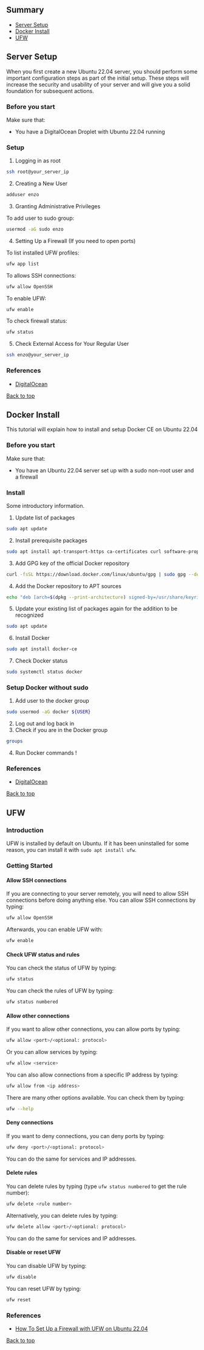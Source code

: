 ## Summary

* [Server Setup](#server-setup)
* [Docker Install](#docker-install)
* [UFW](#ufw)

## Server Setup

When you first create a new Ubuntu 22.04 server, you should perform some important configuration steps as part of the initial setup. These steps will increase the security and usability of your server and will give you a solid foundation for subsequent actions.

### Before you start

Make sure that:
- You have a DigitalOcean Droplet with Ubuntu 22.04 running

### Setup

1. Logging in as root

```bash
ssh root@your_server_ip
```

2. Creating a New User

```bash
adduser enzo
```

3. Granting Administrative Privileges

To add user to sudo group:

```bash
usermod -aG sudo enzo
```

4. Setting Up a Firewall (If you need to open ports)

To list installed UFW profiles:

```bash
ufw app list
```

To allows SSH connections:

```bash
ufw allow OpenSSH
```

To enable UFW:

```bash
ufw enable
```

To check firewall status:

```bash
ufw status
```

5. Check External Access for Your Regular User

```bash
ssh enzo@your_server_ip
```

### References

- [DigitalOcean](https://www.digitalocean.com/community/tutorials/initial-server-setup-with-ubuntu-22-04)

[Back to top](#summary)

## Docker Install

This tutorial will explain how to install and setup Docker CE on Ubuntu 22.04

### Before you start

Make sure that:
- You have an Ubuntu 22.04 server set up with a sudo non-root user and a firewall

### Install

Some introductory information.

1. Update list of packages

```bash
sudo apt update
```

2. Install prerequisite packages

```Bash
sudo apt install apt-transport-https ca-certificates curl software-properties-common
```

3. Add GPG key of the official Docker repository

```Bash
curl -fsSL https://download.docker.com/linux/ubuntu/gpg | sudo gpg --dearmor -o /usr/share/keyrings/docker-archive-keyring.gpg
```

4. Add the Docker repository to APT sources

```Bash
echo "deb [arch=$(dpkg --print-architecture) signed-by=/usr/share/keyrings/docker-archive-keyring.gpg] https://download.docker.com/linux/ubuntu $(lsb_release -cs) stable" | sudo tee /etc/apt/sources.list.d/docker.list > /dev/null
```

5. Update your existing list of packages again for the addition to be recognized

```bash
sudo apt update
```

6. Install Docker

```bash
sudo apt install docker-ce
```

7. Check Docker status

```bash
sudo systemctl status docker
```

### Setup Docker without sudo

1. Add user to the docker group

```Bash
sudo usermod -aG docker ${USER}
```

2. Log out and log back in
3. Check if you are in the Docker group

```bash
groups
```

4. Run Docker commands !

### References

- [DigitalOcean](https://www.digitalocean.com/community/tutorials/how-to-install-and-use-docker-on-ubuntu-22-04)

[Back to top](#summary)

## UFW

### Introduction

UFW is installed by default on Ubuntu. If it has been uninstalled for some reason, you can install it with `sudo apt install ufw`.

### Getting Started

#### Allow SSH connections

If you are connecting to your server remotely, you will need to allow SSH connections before doing anything else. You can allow SSH connections by typing:

```bash
ufw allow OpenSSH
```

Afterwards, you can enable UFW with:

```bash
ufw enable
```

#### Check UFW status and rules

You can check the status of UFW by typing:

```bash
ufw status
```

You can check the rules of UFW by typing:

```bash
ufw status numbered
```

#### Allow other connections

If you want to allow other connections, you can allow ports by typing:

```bash
ufw allow <port>/<optional: protocol>
```

Or you can allow services by typing:

```bash
ufw allow <service>
```

You can also allow connections from a specific IP address by typing:

```bash
ufw allow from <ip address>
```

There are many other options available. You can check them by typing:

```bash
ufw --help
```

#### Deny connections

If you want to deny connections, you can deny ports by typing:

```bash
ufw deny <port>/<optional: protocol>
```

You can do the same for services and IP addresses.

#### Delete rules

You can delete rules by typing (type `ufw status numbered` to get the rule number):

```bash
ufw delete <rule number>
```

Alternatively, you can delete rules by typing:

```bash
ufw delete allow <port>/<optional: protocol>
```

You can do the same for services and IP addresses.

#### Disable or reset UFW

You can disable UFW by typing:

```bash
ufw disable
```

You can reset UFW by typing:

```bash
ufw reset
```

### References

- [How To Set Up a Firewall with UFW on Ubuntu 22.04](https://www.digitalocean.com/community/tutorials/how-to-set-up-a-firewall-with-ufw-on-ubuntu-22-04)

[Back to top](#summary)